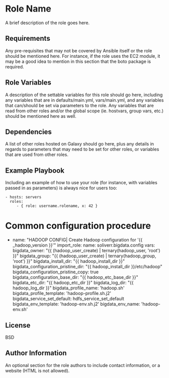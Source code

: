 Role Name
=========

A brief description of the role goes here.

Requirements
------------

Any pre-requisites that may not be covered by Ansible itself or the role should be mentioned here. For instance, if the role uses the EC2 module, it may be a good idea to mention in this section that the boto package is required.

Role Variables
--------------

A description of the settable variables for this role should go here, including any variables that are in defaults/main.yml, vars/main.yml, and any variables that can/should be set via parameters to the role. Any variables that are read from other roles and/or the global scope (ie. hostvars, group vars, etc.) should be mentioned here as well.

Dependencies
------------

A list of other roles hosted on Galaxy should go here, plus any details in regards to parameters that may need to be set for other roles, or variables that are used from other roles.

Example Playbook
----------------

Including an example of how to use your role (for instance, with variables passed in as parameters) is always nice for users too:

    - hosts: servers
      roles:
         - { role: username.rolename, x: 42 }

# Common configuration procedure
- name: "HADOOP CONFIG| Create Hadoop configuration for '{{ _hadoop_version }}'"
  import_role: 
    name: soliverr.bigdata.config
  vars:
    bigdata_owner: "{{ (hadoop_user_create) | ternary(hadoop_user, 'root') }}"
    bigdata_group: "{{ (hadoop_user_create) | ternary(hadoop_group, 'root') }}"
    bigdata_install_dir: "{{ hadoop_install_dir }}"
    bigdata_configuration_pristine_dir: "{{ hadoop_install_dir }}/etc/hadoop"
    bigdata_configuration_pristine_copy: true
    bigdata_configuration_base_dir: "{{ hadoop_etc_base_dir }}"
    bigdata_etc_dir: "{{ hadoop_etc_dir }}"
    bigdata_log_dir: "{{ hadoop_log_dir }}"
    bigdata_profile_name: 'hadoop.sh'
    bigdata_profile_template: 'hadoop-profile.sh.j2'
    bigdata_service_set_default: hdfs_service_set_default
    bigdata_env_template: 'hadoop-env.sh.j2'
    bigdata_env_name: 'hadoop-env.sh'
    
License
-------

BSD

Author Information
------------------

An optional section for the role authors to include contact information, or a website (HTML is not allowed).

